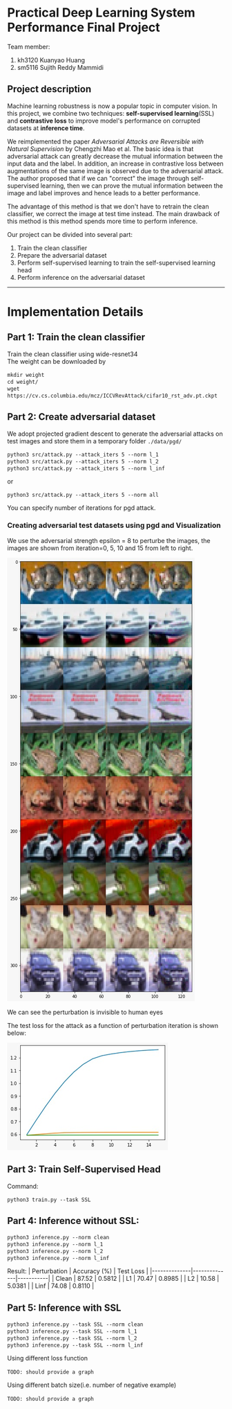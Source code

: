 # Practical Deep Learning System Performance Final Project

Team member:  
1. kh3120 Kuanyao Huang
2. sm5116 Sujith Reddy Mammidi

## Project description

Machine learning robustness is now a popular topic in computer vision. In this project, we combine two 
techniques: **self-supervised learning**(SSL) and **contrastive loss** to improve model's performance on corrupted 
datasets at **inference time**.

We reimplemented the paper *Adversarial Attacks are Reversible with Natural Supervision* by Chengzhi Mao et al. 
The basic idea is that adversarial attack can greatly decrease the mutual information between the input data and
the label. In addition, an increase in contrastive loss between augmentations of the same image is observed due 
to the adversarial attack. The author proposed that if we can "correct" the image through self-supervised learning,
then we can prove the mutual information between the image and label improves and hence leads to a better performance.

The advantage of this method is that we don't have to retrain the clean classifier, we correct the image at test time
instead. The main drawback of this method is this method spends more time to perform inference. 

Our project can be divided into several part:
1. Train the clean classifier
2. Prepare the adversarial dataset
3. Perform self-supervised learning to train the self-supervised learning head
4. Perform inference on the adversarial dataset


----------------------------
# Implementation Details

## Part 1: Train the clean classifier
Train the clean classifier using wide-resnet34  
The weight can be downloaded by

```
mkdir weight
cd weight/
wget https://cv.cs.columbia.edu/mcz/ICCVRevAttack/cifar10_rst_adv.pt.ckpt
```

## Part 2: Create adversarial dataset
We adopt projected gradient descent to generate the adversarial attacks on test images and 
store them in a temporary folder `./data/pgd/`
```
python3 src/attack.py --attack_iters 5 --norm l_1
python3 src/attack.py --attack_iters 5 --norm l_2
python3 src/attack.py --attack_iters 5 --norm l_inf
```
or
```
python3 src/attack.py --attack_iters 5 --norm all
```
You can specify number of iterations for pgd attack.

### Creating adversarial test datasets using pgd and Visualization

We use the adversarial strength epsilon = 8 to perturbe the images, the images are shown from iteration=0, 5, 10 and 15 from left to right.  

![plot](./figures/attack_cmp.jpg)

We can see the perturbation is invisible to human eyes

The test loss for the attack as a function of perturbation iteration is shown below:

![plot](./figures/attack_curve.jpg)

## Part 3: Train Self-Supervised Head
Command:
```
python3 train.py --task SSL
```

## Part 4: Inference without SSL:
```
python3 inference.py --norm clean
python3 inference.py --norm l_1
python3 inference.py --norm l_2
python3 inference.py --norm l_inf
```

Result: 
| Perturbation | Accuracy (%) | Test Loss |
|--------------|--------------|-----------|
| Clean        | 87.52        | 0.5812    |
| L1           | 70.47        | 0.8985    |
| L2           | 10.58        | 5.0381    |
| Linf         | 74.08        | 0.8110    |

## Part 5: Inference with SSL
```
python3 inference.py --task SSL --norm clean
python3 inference.py --task SSL --norm l_1
python3 inference.py --task SSL --norm l_2
python3 inference.py --task SSL --norm l_inf
```



Using different loss function   

`TODO: should provide a graph`  

Using different batch size(i.e. number of negative example)  

`TODO: should provide a graph`  

